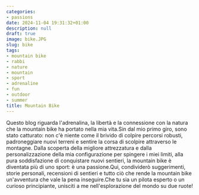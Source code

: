 ```yaml
---
categories:
- passions
date: 2024-11-04 19:31:32+01:00
description: null
draft: true
image: bike.JPG
slug: bike
tags:
- mountain bike
- rabbi
- nature
- mountain
- sport
- adrenaline
- fun
- outdoor
- summer
title: Mountain Bike
---
```


<!-- hash: 3473ff7aad2f -->

Questo blog riguarda l'adrenalina, la libertà e la connessione con la natura che la mountain bike ha portato nella mia vita.Sin dal mio primo giro, sono stato catturato: non c'è niente come il brivido di colpire percorsi robusti, padroneggiare nuovi terreni e sentire la corsa di scolpire attraverso le montagne.
Dalla scoperta della migliore attrezzatura e dalla personalizzazione della mia configurazione per spingere i miei limiti, alla pura soddisfazione di conquistare nuovi sentieri, la mountain bike è diventata più di uno sport: è una passione.Qui, condividerò suggerimenti, storie personali, recensioni di sentieri e tutto ciò che rende la mountain bike un'avventura che vale la pena inseguire.Che tu sia un pilota esperto o un curioso principiante, unisciti a me nell'esplorazione del mondo su due ruote!